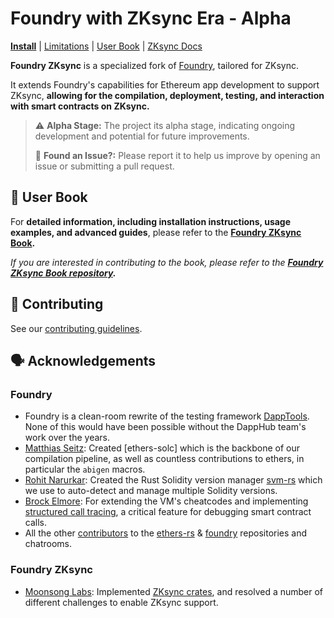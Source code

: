 # **Foundry with ZKsync Era - Alpha**


**[Install](https://foundry-book.zksync.io/getting-started/installation)**
| [Limitations](https://foundry-book.zksync.io/zksync-specifics/limitations/)
| [User Book](https://foundry-book.zksync.io/)
| [ZKsync Docs](https://docs.zksync.io/build/tooling/foundry/overview)

**Foundry ZKsync** is a specialized fork of [Foundry](https://github.com/foundry-rs/foundry), tailored for ZKsync. 

It extends Foundry's capabilities for Ethereum app development to support ZKsync, **allowing for the compilation, deployment, testing, and interaction with smart contracts on ZKsync.**
 
> ⚠️ **Alpha Stage:** The project its alpha stage, indicating ongoing development and potential for future improvements.
>
> 🐞 **Found an Issue?:** Please report it to help us improve by opening an issue or submitting a pull request.

## 📖 User Book 

For **detailed information, including installation instructions, usage examples, and advanced guides**, please refer to the **[Foundry ZKsync Book](https://foundry-book.zksync.io/).**

*If you are interested in contributing to the book, please refer to the **[Foundry ZKsync Book repository](https://github.com/matter-labs/foundry-zksync-book).***

## 🤝 Contributing

See our [contributing guidelines](./CONTRIBUTING.md).

## 🗣️ Acknowledgements

### Foundry

-   Foundry is a clean-room rewrite of the testing framework [DappTools](https://github.com/dapphub/dapptools). None of this would have been possible without the DappHub team's work over the years.
-   [Matthias Seitz](https://twitter.com/mattsse_): Created [ethers-solc] which is the backbone of our compilation pipeline, as well as countless contributions to ethers, in particular the `abigen` macros.
-   [Rohit Narurkar](https://twitter.com/rohitnarurkar): Created the Rust Solidity version manager [svm-rs](https://github.com/roynalnaruto/svm-rs) which we use to auto-detect and manage multiple Solidity versions.
-   [Brock Elmore](https://twitter.com/brockjelmore): For extending the VM's cheatcodes and implementing [structured call tracing](https://github.com/foundry-rs/foundry/pull/192), a critical feature for debugging smart contract calls.
-   All the other [contributors](https://github.com/foundry-rs/foundry/graphs/contributors) to the [ethers-rs](https://github.com/gakonst/ethers-rs) & [foundry](https://github.com/foundry-rs/foundry) repositories and chatrooms.

### Foundry ZKsync
- [Moonsong Labs](https://moonsonglabs.com/): Implemented [ZKsync crates](./crates/zksync/), and resolved a number of different challenges to enable ZKsync support. 
